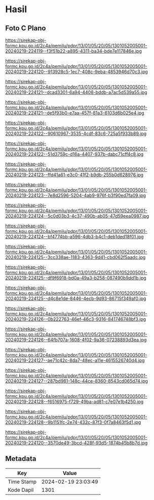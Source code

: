 # Hasil

## Foto C Plano

https://sirekap-obj-formc.kpu.go.id/2c4a/pemilu/pdpr/13/01/05/20/05/1301052005001-20240219-224119--f3f51b22-a895-4311-ba34-bde7e117846e.jpg

https://sirekap-obj-formc.kpu.go.id/2c4a/pemilu/pdpr/13/01/05/20/05/1301052005001-20240219-224120--913928c5-1ec7-408c-9eba-4853946d70c3.jpg

https://sirekap-obj-formc.kpu.go.id/2c4a/pemilu/pdpr/13/01/05/20/05/1301052005001-20240219-224121--dcad3301-6a94-4408-bddb-a7ac5d539a55.jpg

https://sirekap-obj-formc.kpu.go.id/2c4a/pemilu/pdpr/13/01/05/20/05/1301052005001-20240219-224121--de5f93b0-e7aa-457f-81a3-6103d6b025e4.jpg

https://sirekap-obj-formc.kpu.go.id/2c4a/pemilu/pdpr/13/01/05/20/05/1301052005001-20240219-224122--90610967-3535-4cdf-83c6-725a5f933b89.jpg

https://sirekap-obj-formc.kpu.go.id/2c4a/pemilu/pdpr/13/01/05/20/05/1301052005001-20240219-224122--51d3759c-d16a-4407-937b-dabc71cff4c8.jpg

https://sirekap-obj-formc.kpu.go.id/2c4a/pemilu/pdpr/13/01/05/20/05/1301052005001-20240219-224123--ffd41a61-e3c0-41f2-b9db-255b0d628976.jpg

https://sirekap-obj-formc.kpu.go.id/2c4a/pemilu/pdpr/13/01/05/20/05/1301052005001-20240219-224123--7e8d2596-5204-4ab9-976f-b3f90ed7fa09.jpg

https://sirekap-obj-formc.kpu.go.id/2c4a/pemilu/pdpr/13/01/05/20/05/1301052005001-20240219-224124--5c0d03b3-4c37-490b-ab05-47d59eea0987.jpg

https://sirekap-obj-formc.kpu.go.id/2c4a/pemilu/pdpr/13/01/05/20/05/1301052005001-20240219-224124--bf4774bb-a596-4db3-b4c1-deb1ded18f01.jpg

https://sirekap-obj-formc.kpu.go.id/2c4a/pemilu/pdpr/13/01/05/20/05/1301052005001-20240219-224125--3cc338ae-1183-4363-9d41-cbd062f5aadc.jpg

https://sirekap-obj-formc.kpu.go.id/2c4a/pemilu/pdpr/13/01/05/20/05/1301052005001-20240219-224125--df9f6918-bd0a-49a3-b258-087490b9dd1b.jpg

https://sirekap-obj-formc.kpu.go.id/2c4a/pemilu/pdpr/13/01/05/20/05/1301052005001-20240219-224125--d4c8e1de-8446-4ecb-9d93-86715f349af0.jpg

https://sirekap-obj-formc.kpu.go.id/2c4a/pemilu/pdpr/13/01/05/20/05/1301052005001-20240219-224126--0b222763-46ef-46c3-9316-841746748bf3.jpg

https://sirekap-obj-formc.kpu.go.id/2c4a/pemilu/pdpr/13/01/05/20/05/1301052005001-20240219-224126--64fb707a-1608-4f02-9a36-07238893d3ea.jpg

https://sirekap-obj-formc.kpu.go.id/2c4a/pemilu/pdpr/13/01/05/20/05/1301052005001-20240219-224127--ae71c42c-8da7-48ec-a11e-4615526740d4.jpg

https://sirekap-obj-formc.kpu.go.id/2c4a/pemilu/pdpr/13/01/05/20/05/1301052005001-20240219-224127--287bd981-148c-44ce-8360-8543cd065d74.jpg

https://sirekap-obj-formc.kpu.go.id/2c4a/pemilu/pdpr/13/01/05/20/05/1301052005001-20240219-224128--f6516975-f729-49ba-ad81-c7e07e1b4250.jpg

https://sirekap-obj-formc.kpu.go.id/2c4a/pemilu/pdpr/13/01/05/20/05/1301052005001-20240219-224128--9b1151fc-2e74-432c-87f3-0f7a8463f5d1.jpg

https://sirekap-obj-formc.kpu.go.id/2c4a/pemilu/pdpr/13/01/05/20/05/1301052005001-20240219-224120--3570de49-3bcd-428f-93d5-1874b45b8b7d.jpg


## Metadata

| Key        | Value               |
| ---------- | ------------------- |
| Time Stamp | 2024-02-19 23:03:49 |
| Kode Dapil | 1301                |



